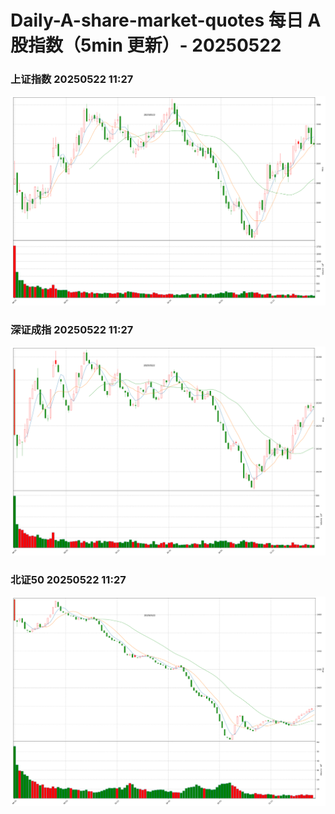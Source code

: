 
# Daily-A-share-market-quotes 每日 A 股指数（5min 更新）- 20250522

### 上证指数 20250522 11:27
![](./fig/2025/5/20250522-sh000001.png)

### 深证成指 20250522 11:27
![](./fig/2025/5/20250522-sz399001.png)

### 北证50 20250522 11:27
![](./fig/2025/5/20250522-bj899050.png)
